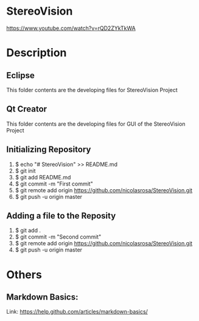 # StereoVision

https://www.youtube.com/watch?v=rQD2ZYkTkWA

# Description
## Eclipse
This folder contents are the developing files for StereoVision Project 
## Qt Creator
This folder contents are the developing files for GUI of the StereoVision Project 

## Initializing Repository
1. $ echo "# StereoVision" >> README.md
2. $ git init
3. $ git add README.md
4. $ git commit -m "First commit"
5. $ git remote add origin https://github.com/nicolasrosa/StereoVision.git
6. $ git push -u origin master

## Adding a file to the Reposity
1. $ git add .
2. $ git commit -m "Second commit"
3. $ git remote add origin https://github.com/nicolasrosa/StereoVision.git
4. $ git push -u origin master

# Others
## Markdown Basics:
Link: https://help.github.com/articles/markdown-basics/
